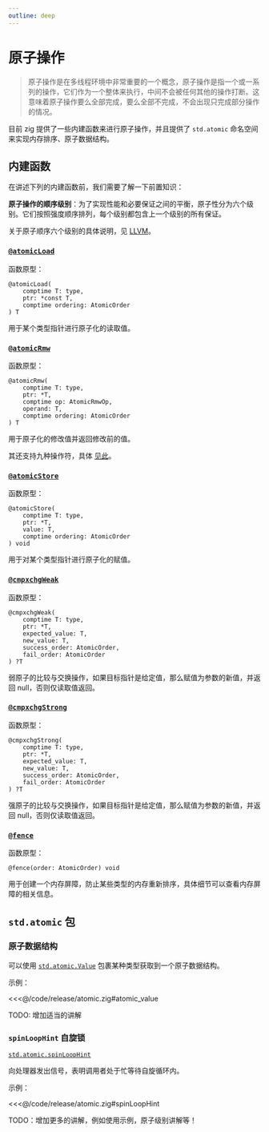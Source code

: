 ```yaml
---
outline: deep
---
```


# 原子操作

> 原子操作是在多线程环境中非常重要的一个概念，原子操作是指一个或一系列的操作，它们作为一个整体来执行，中间不会被任何其他的操作打断。这意味着原子操作要么全部完成，要么全部不完成，不会出现只完成部分操作的情况。

目前 zig 提供了一些内建函数来进行原子操作，并且提供了 `std.atomic` 命名空间来实现内存排序、原子数据结构。

## 内建函数

在讲述下列的内建函数前，我们需要了解一下前置知识：

**原子操作的顺序级别**：为了实现性能和必要保证之间的平衡，原子性分为六个级别。它们按照强度顺序排列，每个级别都包含上一个级别的所有保证。

关于原子顺序六个级别的具体说明，见 [LLVM](https://llvm.org/docs/Atomics.html#atomic-orderings)。

<!-- **NotAtomic**

简单的非原子加载或者存储，即常规加载或存储。

**Unordered**

无序的原子级别，是最低级别。意味着一组操作可以以任意的顺序原子执行，只需要结果而不管过程以何种顺序执行。

**Monotonic**

保证原子操作是单调的，在一个线程中，所观察到的原子值在后续过程中必定是大于或等于当前值。但在多线程中，并不保证不会发生重排序 -->

### [`@atomicLoad`](https://ziglang.org/documentation/master/#atomicLoad)

函数原型：

```zig
@atomicLoad(
    comptime T: type,
    ptr: *const T,
    comptime ordering: AtomicOrder
) T
```

用于某个类型指针进行原子化的读取值。

### [`@atomicRmw`](https://ziglang.org/documentation/master/#atomicRmw)

函数原型：

```zig
@atomicRmw(
    comptime T: type,
    ptr: *T,
    comptime op: AtomicRmwOp,
    operand: T,
    comptime ordering: AtomicOrder
) T
```

用于原子化的修改值并返回修改前的值。

其还支持九种操作符，具体 [见此](https://ziglang.org/documentation/master/#atomicRmw)。

### [`@atomicStore`](https://ziglang.org/documentation/master/#atomicStore)

函数原型：

```zig
@atomicStore(
    comptime T: type,
    ptr: *T,
    value: T,
    comptime ordering: AtomicOrder
) void
```

用于对某个类型指针进行原子化的赋值。

### [`@cmpxchgWeak`](https://ziglang.org/documentation/master/#cmpxchgWeak)

函数原型：

```zig
@cmpxchgWeak(
    comptime T: type,
    ptr: *T,
    expected_value: T,
    new_value: T,
    success_order: AtomicOrder,
    fail_order: AtomicOrder
) ?T
```

弱原子的比较与交换操作，如果目标指针是给定值，那么赋值为参数的新值，并返回 null，否则仅读取值返回。

### [`@cmpxchgStrong`](https://ziglang.org/documentation/master/#cmpxchgStrong)

函数原型：

```zig
@cmpxchgStrong(
    comptime T: type,
    ptr: *T,
    expected_value: T,
    new_value: T,
    success_order: AtomicOrder,
    fail_order: AtomicOrder
) ?T
```

强原子的比较与交换操作，如果目标指针是给定值，那么赋值为参数的新值，并返回 null，否则仅读取值返回。

### [`@fence`](https://ziglang.org/documentation/master/#fence)

函数原型：

```zig
@fence(order: AtomicOrder) void
```

用于创建一个内存屏障，防止某些类型的内存重新排序，具体细节可以查看内存屏障的相关信息。

## `std.atomic` 包

### 原子数据结构

可以使用 [`std.atomic.Value`](https://ziglang.org/documentation/master/std/#std.atomic.Value) 包裹某种类型获取到一个原子数据结构。

示例：

<<<@/code/release/atomic.zig#atomic_value

TODO: 增加适当的讲解

### `spinLoopHint` 自旋锁

[`std.atomic.spinLoopHint`](https://ziglang.org/documentation/master/std/#std.atomic.spinLoopHint)

向处理器发出信号，表明调用者处于忙等待自旋循环内。

示例：

<<<@/code/release/atomic.zig#spinLoopHint

TODO：增加更多的讲解，例如使用示例，原子级别讲解等！
